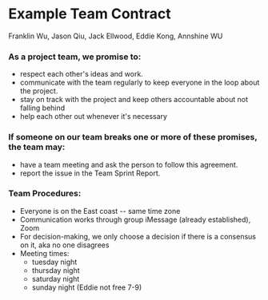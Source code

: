 # Example Team Contract

Franklin Wu, Jason Qiu, Jack Ellwood, Eddie Kong, Annshine WU

### As a project team, we promise to:
 * respect each other's ideas and work.
 * communicate with the team regularly to keep everyone in the loop about the project.
 * stay on track with the project and keep others accountable about not falling behind
 * help each other out whenever it's necessary

### If someone on our team breaks one or more of these promises, the team may:
 * have a team meeting and ask the person to follow this agreement.
 * report the issue in the Team Sprint Report.

### Team Procedures:
 * Everyone is on the East coast -- same time zone
 * Communication works through group iMessage (already established), Zoom
 * For decision-making, we only choose a decision if there is a consensus on it, aka
    no one disagrees
 * Meeting times:
    - tuesday night
    - thursday night
    - saturday night
    - sunday night (Eddie not free 7-9)
   